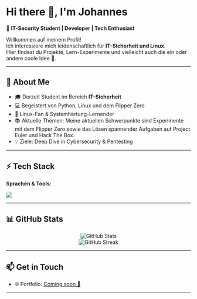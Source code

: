 # Hi there 👋, I'm Johannes  

🔐 **IT-Security Student | Developer | Tech Enthusiast**  

Willkommen auf meinem Profil!  
Ich interessiere mich leidenschaftlich für **IT-Sicherheit und Linux**.  
Hier findest du Projekte, Lern-Experimente und vielleicht auch die ein oder andere coole Idee 🚀.  

---

## 🌱 About Me  
- 🎓 Derzeit Student im Bereich **IT-Sicherheit**  
- 💻 Begeistert von Python, Linux und dem Flipper Zero
- 🐧 Linux-Fan & Systemhärtung-Lernender  
- 📚 Aktuelle Themen:  Meine aktuellen Schwerpunkte sind Experimente mit dem Flipper Zero sowie das Lösen spannender               Aufgaben auf Project Euler und Hack The Box.
- 💡 Ziele: Deep Dive in Cybersecurity & Pentesting  

---

## ⚡ Tech Stack  

**Sprachen & Tools:**  
<p>
  <img src="https://skillicons.dev/icons?i=python,c,linux,bash,git,github,vscode" />
</p>

---

## 📊 GitHub Stats  

<p align="center">
  <img src="https://github-readme-stats.vercel.app/api?username=JohannesFleischer-commits&show_icons=true&theme=dracula" alt="GitHub Stats" />
  <br/>
  <img src="https://github-readme-streak-stats.herokuapp.com/?user=JohannesFleischer-commits&theme=dracula" alt="GitHub Streak" />
</p>

---

## 📫 Get in Touch  
- 🌐 Portfolio: [Coming soon 🚀](#)  

---


